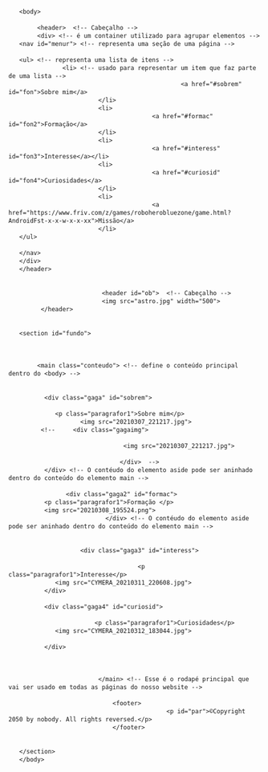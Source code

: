 <!DOCTYPE html>


 <html> 
     <head> <!--Providencia informações gerais-->
 								<meta charset="utf-8">  <!-- representa qualquer caractere de qualquer idioma-->
 								<title> PROJETO EJECT </title> 
            <link rel="stylesheet" type="text/css" href="jk.css" media="screen" />
 		  </head>
 		
 		   
       <body>
 		  				
 		    <header>  <!-- Cabeçalho -->
 		    <div> <!-- é um container utilizado para agrupar elementos -->
       <nav id="menur"> <!-- representa uma seção de uma página -->
      
       <ul> <!-- representa uma lista de itens -->
                   <li> <!-- usado para representar um item que faz parte de uma lista -->
       												<a href="#sobrem" id="fon">Sobre mim</a>
       					     </li> 
       					     <li>
       					     				<a href="#formac" id="fon2">Formação</a>
       					     </li> 
       					     <li>
       					     				<a href="#interess" id="fon3">Interesse</a></li> 
       					     <li>
       					     				<a href="#curiosid" id="fon4">Curiosidades</a>
       					     </li> 
       					     <li>
       					     				<a href="https://www.friv.com/z/games/roboherobluezone/game.html?AndroidFst-x-x-w-x-x-xx">Missão</a>
       					     </li> 
       </ul>
       
       </nav>
       </div>
       </header> 
       
       	
 							  <header id="ob">  <!-- Cabeçalho -->
 							  <img src="astro.jpg" width="500">
             </header> 
             
     
       <section id="fundo">
 						
 								
 							  
            <main class="conteudo"> <!-- define o conteúdo principal dentro do <body> --> 
 							  		
 							  		
              <div class="gaga" id="sobrem"> 
              				
                 <p class="paragrafor1">Sobre mim</p>
                 	  	<img src="20210307_221217.jpg">
             <!--     <div class="gagaimg">
                 				
 				    			  	<img src="20210307_221217.jpg">	
 							  	
 							  	   </div>  -->
              </div> <!-- O contéudo do elemento aside pode ser aninhado dentro do conteúdo do elemento main --> 
            
            		<div class="gaga2" id="formac"> 
              <p class="paragrafor1">Formação </p>							  				
              <img src="20210308_195524.png">
 							   </div> <!-- O contéudo do elemento aside pode ser aninhado dentro do conteúdo do elemento main --> 
         
 							   
 					    <div class="gaga3" id="interess"> 
 							   			  	
 							   			<p class="paragrafor1">Interesse</p>							  				
                 <img src="CYMERA_20210311_220608.jpg">
 	          </div> 
 	          
 	          <div class="gaga4" id="curiosid">
 	          				
 	          				<p class="paragrafor1">Curiosidades</p>							  				
                 <img src="CYMERA_20210312_183044.jpg"> 	
                 
 	          </div>
 	          
 	          
 	            
 							 </main> <!-- Esse é o rodapé principal que vai ser usado em todas as páginas do nosso website --> 
 							   	 
 							   	 <footer> 
 							   	 				<p id="par">©Copyright 2050 by nobody. All rights reversed.</p> 
 							   	 </footer>
     
     
       </section>
       </body>
 		  
 </html>
